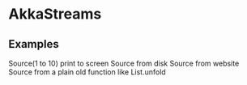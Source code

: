 # AkkaStreams

## Examples
Source(1 to 10) print to screen
Source from disk
Source from website
Source from a plain old function like List.unfold


